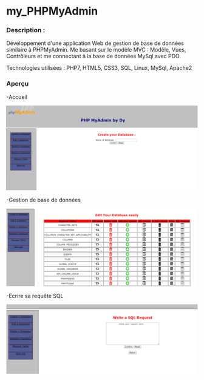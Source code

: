 # my_PHPMyAdmin

### Description :
Développement d'une application Web de gestion de base de données similaire à PHPMyAdmin.
Me basant sur le modèle MVC : Modèle, Vues, Contrôleurs et me connectant à la base de données MySql avec PDO.

Technologies utilisées : PHP7, HTML5, CSS3, SQL, Linux, MySql, Apache2


### Aperçu

-Accueil

![](/screen/accueilMyPhp.PNG)

-Gestion de base de données

![](/screen/manageDB.png)

-Ecrire sa requête SQL

![](/screen/WriteSql.png)
